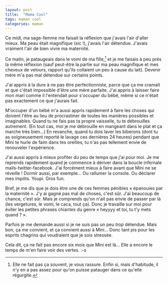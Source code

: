 ```yaml
---
layout: post
title:  "Mama Cool"
tags: maman cool
categories: maman
---
```


Ce midi, ma sage-femme me faisait la réflexion que j'avais l'air d'aller mieux. Ma peau était magnifique (sic !), j'avais l'air détendue. J'avais vraiment l'air de bien vivre ma maternité.<!-- more -->

Ce matin, je pataugeais dans le vomi de ma fille,[^vomi] et je me faisais à peu près la même réflexion (sauf peut-être la partie sur ma peau magnifique et mes cheveux de velours, rapport qu'ils collaient un peu à cause du lait). Devenir mère m'a pas mal détendue sur certains points.

J'ai appris à la dure à ne pas être perfectionniste, parce que ça me cramait et que c'était impossible d'être une mère parfaite. J'ai appris à laisser faire mon mari comme il l'entendait pour s'occuper du bébé, même si ce n'était pas exactement ce que j'aurais fait.

M'occuper d'un bébé m'a aussi appris rapidement à faire les choses qui doivent l'être au lieu de procrastiner de toutes les manières possibles et imaginables. Quand tu ne fais pas ta propre vaisselle, tu te débrouilles autrement. (En tout cas, moi je me débrouille en mangeant dans le plat et ça marche très bien…) En revanche, quand tu dois laver les biberons (dont tu as soigneusement reporté le lavage ces dernières 24 heures) pendant que Mini te hurle de faim dans tes oreilles, tu n'as pas tellement envie de renouveler l'expérience.

J'ai aussi appris à mieux profiter du peu de temps que j'ai pour moi. Je me reprends rapidement quand je commence à dériver dans la boucle infernale mails-twitter-facebook. J'ai forcément mieux à faire avant que Mini ne se réveille ! Dormir aussi, par exemple… Ou rallumer la console. Ou déclarer mes impôts. Youpi. Gros fun.

Bref, je me dis que je dois être une de ces femmes pénibles « épanouies par la maternité ». J'y ai gagné pas mal de choses, c'est sûr. J'ai beaucoup de chance, c'est sûr. Mais je comprends qu'on n'ait pas envie de passer par là (les vergetures, le vomi, le caca, tout ça). Donc je travaille sur moi pour éviter les petites phrases chiantes du genre « heyyyy et toi, tu t'y mets quand ? ».

Parfois je me demande aussi si je ne suis pas un peu _trop_ détendue. Mais bon, ça me convient, et ça convient aussi à Mini… Donc tant pis pour les esprits chagrins qui voudraient que je sois stressée.

Cela dit, ça ne fait pas encore six mois que Mini est là… Elle a encore  le temps de m'en faire voir des vertes. :-s

[^vomi]: Elle ne fait pas ça souvent, je vous rassure. Enfin si, mais d'habitude, il n'y en a pas assez pour qu'on puisse patauger dans ce qu'elle régurgite.

